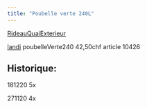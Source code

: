 ```yaml
---
title: "Poubelle verte 240L"
---
```


[RideauQuaiExterieur](notes/zones/RideauQuaiExterieur.md)

[landi](notes/utilisateurs/fournisseurs/landi.md) poubelleVerte240 42,50chf article 10426 

## Historique:

181220 5x 

271120 4x
